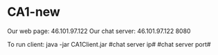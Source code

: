 # CA1-new

Our web page: 46.101.97.122
Our chat server: 46.101.97.122 8080

To run client:
	java -jar CA1Client.jar #chat server ip# #chat server port#
